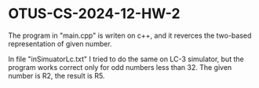 # OTUS-CS-2024-12-HW-2
The program in "main.cpp" is writen on c++,
and it reverces the two-based representation 
of given number.

In file "inSimuatorLc.txt" I tried to do the same 
on LC-3 simulator, but the program works correct 
only for odd numbers less than 32. The given number
is R2, the result is R5.
